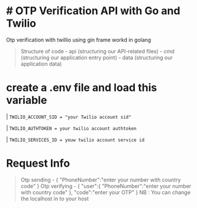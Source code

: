 
# # OTP Verification API with Go and Twilio 

Otp verification with twillio using gin frame workd in golang

> Structure of code
    - api (structuring our API-related files)
    - cmd (structuring our application entry point)
    - data (structuring our application data)

 # create a .env file and load this variable 

   | ` TWILIO_ACCOUNT_SID = "your Twilio account sid" `

   | ` TWILIO_AUTHTOKEN = your twilio account authtoken `

   | ` TWILIO_SERVICES_ID = youw twilio account service id `


# Request Info
> Otp sending
    - {
          "PhoneNumber":"enter your number with country code"
      }
> Otp verifying
    - {
          "user":{
              "PhoneNumber":"enter your number with country code"
          },
            "code":"enter your OTP"
          } 
> NB : You can change the localhost in to your host